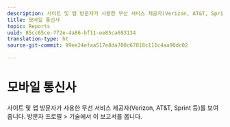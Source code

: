 ```yaml
---
description: 사이트 및 앱 방문자가 사용한 무선 서비스 제공자(Verizon, AT&T, Sprint 등)를 보여줍니다. 방문자 프로필 > 기술에서 이 보고서를 봅니다.
title: 모바일 통신사
topic: Reports
uuid: 85cc65ce-772e-4a86-bf11-ee85ca693134
translation-type: ht
source-git-commit: 99ee24efaa517e8da700c67818c111c4aa90dc02

---
```



# 모바일 통신사

사이트 및 앱 방문자가 사용한 무선 서비스 제공자(Verizon, AT&amp;T, Sprint 등)를 보여줍니다. 방문자 프로필 > 기술에서 이 보고서를 봅니다.

